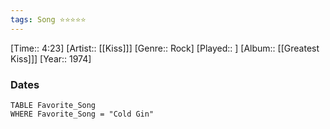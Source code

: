 ```yaml
---
tags: Song ⭐⭐⭐⭐⭐ 
---
```

[Time:: 4:23]
[Artist:: [[Kiss]]]
[Genre:: Rock]
[Played:: ]
[Album:: [[Greatest Kiss]]]
[Year:: 1974]
### Dates
````dataview
TABLE Favorite_Song
WHERE Favorite_Song = "Cold Gin"
````